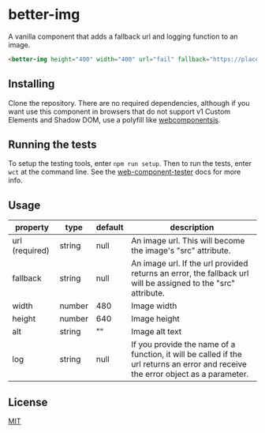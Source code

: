 # better-img

A vanilla component that adds a fallback url and logging function to an image.

<!---
```
<custom-element-demo>
  <template>
    <style> body { text-align: center; } </style>
    <script src="../webcomponentsjs/webcomponents-lite.js"></script>
    <script src="src/better-img/better-img.js"></script>
    <next-code-block></next-code-block>
  </template>
</custom-element-demo>
```
-->

```html
<better-img height="400" width="400" url="fail" fallback="https://placeimg.com/400/400/animals" alt="Some alt text">...</better-img>
```

## Installing

Clone the repository. There are no required dependencies, although if you want use this component in browsers that do not support v1 Custom Elements and Shadow DOM, use a polyfill like [webcomponentsjs](https://github.com/webcomponents/webcomponentsjs).

## Running the tests

To setup the testing tools, enter `npm run setup`. Then to run the tests, enter `wct` at the command line. See the [web-component-tester](https://github.com/Polymer/web-component-tester) docs for more info.

## Usage

| property | type | default | description |
| -------- | ---- | ------- | ----------- |
| url (required) | string | null | An image url. This will become the image's "src" attribute. |
| fallback | string | null | An image url. If the url provided returns an error, the fallback url will be assigned to the "src" attribute. |
| width | number | 480 | Image width |
| height | number | 640 | Image height |
| alt | string | "" | Image alt text |
| log | string | null | If you provide the name of a function, it will be called if the url returns an error and receive the error object as a parameter.|

## License

[MIT](https://opensource.org/licenses/MIT)
